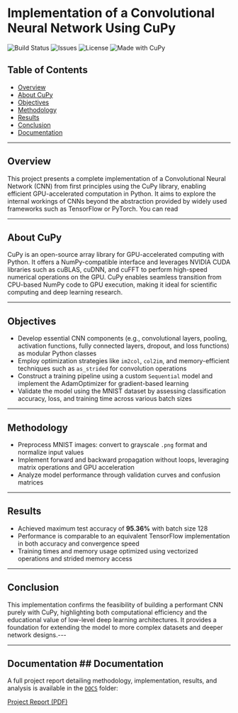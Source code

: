 # Implementation of a Convolutional Neural Network Using CuPy

![Build Status](https://img.shields.io/badge/build-passing-brightgreen?style=flat-square)
![Issues](https://img.shields.io/badge/open%20issues-0-blue?style=flat-square)
![License](https://img.shields.io/badge/license-MIT-blue?style=flat-square)
![Made with CuPy](https://img.shields.io/badge/made%20with-CuPy-1f425f?style=flat-square)

## Table of Contents

- [Overview](#overview)
- [About CuPy](#about-cupy)
- [Objectives](#objectives)
- [Methodology](#methodology)
- [Results](#results)
- [Conclusion](#conclusion)
- [Documentation](#documentation)

---

## Overview

This project presents a complete implementation of a Convolutional Neural Network (CNN) from first principles using the CuPy library, enabling efficient GPU-accelerated computation in Python. It aims to explore the internal workings of CNNs beyond the abstraction provided by widely used frameworks such as TensorFlow or PyTorch.
You can read 

---

## About CuPy

CuPy is an open-source array library for GPU-accelerated computing with Python. It offers a NumPy-compatible interface and leverages NVIDIA CUDA libraries such as cuBLAS, cuDNN, and cuFFT to perform high-speed numerical operations on the GPU. CuPy enables seamless transition from CPU-based NumPy code to GPU execution, making it ideal for scientific computing and deep learning research.

---

## Objectives

- Develop essential CNN components (e.g., convolutional layers, pooling, activation functions, fully connected layers, dropout, and loss functions) as modular Python classes
- Employ optimization strategies like `im2col`, `col2im`, and memory-efficient techniques such as `as_strided` for convolution operations
- Construct a training pipeline using a custom `Sequential` model and implement the AdamOptimizer for gradient-based learning
- Validate the model using the MNIST dataset by assessing classification accuracy, loss, and training time across various batch sizes

---

## Methodology

- Preprocess MNIST images: convert to grayscale `.png` format and normalize input values
- Implement forward and backward propagation without loops, leveraging matrix operations and GPU acceleration
- Analyze model performance through validation curves and confusion matrices

---

## Results

- Achieved maximum test accuracy of **95.36%** with batch size 128
- Performance is comparable to an equivalent TensorFlow implementation in both accuracy and convergence speed
- Training times and memory usage optimized using vectorized operations and strided memory access

---

## Conclusion

This implementation confirms the feasibility of building a performant CNN purely with CuPy, highlighting both computational efficiency and the educational value of low-level deep learning architectures. It provides a foundation for extending the model to more complex datasets and deeper network designs.---

---

## Documentation ## Documentation

A full project report detailing methodology, implementation, results, and analysis is available in the [`DOCS`](./DOCS) folder:

[Project Report (PDF)](./DOCS/CNN_raport.pdf)

